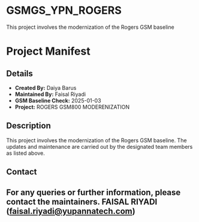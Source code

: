 # GSMGS_YPN_ROGERS
This project involves the modernization of the Rogers GSM baseline

# Project Manifest
## Details
- **Created By:** Daiya Barus
- **Maintained By:** Faisal Riyadi
- **GSM Baseline Check:** 2025-01-03
- **Project:** ROGERS GSM800 MODERENIZATION

## Description
This project involves the modernization of the Rogers GSM baseline. The updates and maintenance are carried out by the designated team members as listed above.


## Contact
For any queries or further information, please contact the maintainers.
FAISAL RIYADI (faisal.riyadi@yupannatech.com)
---
